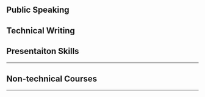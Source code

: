 ## Public Speaking
## Technical Writing
## Presentaiton Skills

*** 

## Non-technical Courses

***
